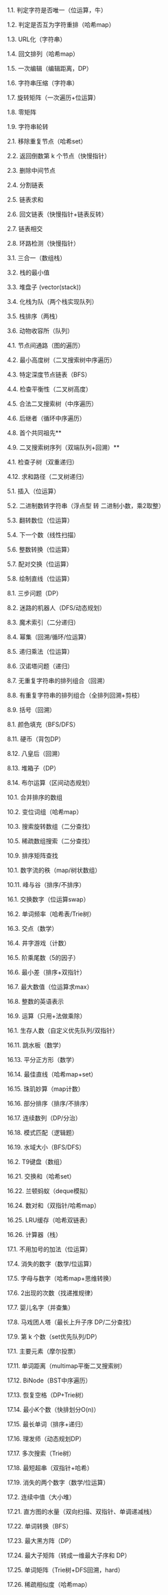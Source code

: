 
1.1. 判定字符是否唯一（位运算，牛）

1.2. 判定是否互为字符重排（哈希map）

1.3. URL化（字符串）

1.4. 回文排列（哈希map）

1.5. 一次编辑（编辑距离，DP）

1.6. 字符串压缩（字符串）

1.7. 旋转矩阵（一次遍历+位运算）

1.8. 零矩阵

1.9. 字符串轮转

2.1. 移除重复节点（哈希set）

2.2. 返回倒数第 k 个节点（快慢指针）

2.3. 删除中间节点

2.4. 分割链表

2.5. 链表求和

2.6. 回文链表（快慢指针+链表反转）

2.7. 链表相交

2.8. 环路检测（快慢指针）

3.1. 三合一（数组栈）

3.2. 栈的最小值

3.3. 堆盘子 (vector(stack))

3.4. 化栈为队（两个栈实现队列）

3.5. 栈排序（两栈）

3.6. 动物收容所（队列）

4.1. 节点间通路（图的遍历）

4.2. 最小高度树（二叉搜索树中序遍历）

4.3. 特定深度节点链表（BFS）

4.4. 检查平衡性（二叉树高度）

4.5. 合法二叉搜索树（中序遍历）

4.6. 后继者（循环中序遍历）

4.8. 首个共同祖先**

4.9. 二叉搜索树序列（双端队列+回溯）**

4.1. 检查子树（双重递归）

4.12. 求和路径（二叉树递归）

5.1. 插入（位运算）

5.2. 二进制数转字符串（浮点型 转 二进制小数，乘2取整）

5.3. 翻转数位（位运算）

5.4. 下一个数（线性扫描）

5.6. 整数转换（位运算）

5.7. 配对交换（位运算）

5.8. 绘制直线（位运算）

8.1. 三步问题（DP）

8.2. 迷路的机器人（DFS/动态规划）

8.3. 魔术索引（二分递归）

8.4. 幂集（回溯/循环/位运算）

8.5. 递归乘法（位运算）

8.6. 汉诺塔问题（递归）

8.7. 无重复字符串的排列组合（回溯）

8.8. 有重复字符串的排列组合（全排列回溯+剪枝）

8.9. 括号（回溯）

8.1. 颜色填充（BFS/DFS）

8.11. 硬币（背包DP）

8.12. 八皇后（回溯）

8.13. 堆箱子（DP）

8.14. 布尔运算（区间动态规划）

10.1. 合并排序的数组

10.2. 变位词组（哈希map）

10.3. 搜索旋转数组（二分查找）

10.5. 稀疏数组搜索（二分查找）

10.9. 排序矩阵查找

10.1. 数字流的秩（map/树状数组）

10.11. 峰与谷（排序/不排序）

16.1. 交换数字（位运算swap）

16.2. 单词频率（哈希表/Trie树）

16.3. 交点（数学）

16.4. 井字游戏（计数）

16.5. 阶乘尾数（5的因子）

16.6. 最小差（排序+双指针）

16.7. 最大数值（位运算求max）

16.8. 整数的英语表示

16.9. 运算（只用+法做乘除）

16.1. 生存人数（自定义优先队列/双指针）

16.11. 跳水板（数学）

16.13. 平分正方形（数学）

16.14. 最佳直线（哈希map+set）

16.15. 珠玑妙算（map计数）

16.16. 部分排序（排序/不排序）

16.17. 连续数列（DP/分治）

16.18. 模式匹配（逻辑题）

16.19. 水域大小（BFS/DFS）

16.2. T9键盘（数组）

16.21. 交换和（哈希set）

16.22. 兰顿蚂蚁（deque模拟）

16.24. 数对和（双指针/哈希map）

16.25. LRU缓存（哈希双链表）

16.26. 计算器（栈）

17.1. 不用加号的加法（位运算）

17.4. 消失的数字（数学/位运算）

17.5. 字母与数字（哈希map+思维转换）

17.6. 2出现的次数（找递推规律）

17.7. 婴儿名字（并查集）

17.8. 马戏团人塔（最长上升子序 DP/二分查找）

17.9. 第 k 个数（set优先队列/DP）

17.1. 主要元素（摩尔投票）

17.11. 单词距离（multimap平衡二叉搜索树）

17.12. BiNode（BST中序遍历）

17.13. 恢复空格（DP+Trie树）

17.14. 最小K个数（快排划分O(n)）

17.15. 最长单词（排序+递归）

17.16. 理发师（动态规划DP）

17.17. 多次搜索（Trie树）

17.18. 最短超串（双指针+哈希）

17.19. 消失的两个数字（数学/位运算）

17.2. 连续中值（大小堆）

17.21. 直方图的水量（双向扫描、双指针、单调递减栈）

17.22. 单词转换（BFS）

17.23. 最大黑方阵（DP）

17.24. 最大子矩阵（转成一维最大子序和 DP）

17.25. 单词矩阵（Trie树+DFS回溯，hard）

17.26. 稀疏相似度（哈希map）


